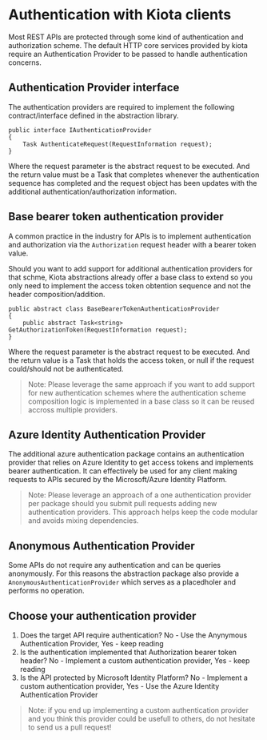 # Authentication with Kiota clients

Most REST APIs are protected through some kind of authentication and authorization scheme. The default HTTP core services provided by kiota require an Authentication Provider to be passed to handle authentication concerns.

## Authentication Provider interface

The authentication providers are required to implement the following contract/interface defined in the abstraction library.

```CSharp
public interface IAuthenticationProvider
{
    Task AuthenticateRequest(RequestInformation request);
}
```

Where the request parameter is the abstract request to be executed. And the return value must be a Task that completes whenever the authentication sequence has completed and the request object has been updates with the additional authentication/authorization information.

## Base bearer token authentication provider

A common practice in the industry for APIs is to implement authentication and authorization via the `Authorization` request header with a bearer token value.

Should you want to add support for additional authentication providers for that schme, Kiota abstractions already offer a base class to extend so you only need to implement the access token obtention sequence and not the header composition/addition.

```CSharp
public abstract class BaseBearerTokenAuthenticationProvider 
{
    public abstract Task<string> GetAuthorizationToken(RequestInformation request);
}
```

Where the request parameter is the abstract request to be executed. And the return value is a Task that holds the access token, or null if the request could/should not be authenticated.

> Note: Please leverage the same approach if you want to add support for new authentication schemes where the authentication scheme composition logic is implemented in a base class so it can be reused accross multiple providers.

## Azure Identity Authentication Provider

The additional azure authentication package contains an authentication provider that relies on Azure Identity to get access tokens and implements bearer authentication. It can effectively be used for any client making requests to APIs secured by the Microsoft/Azure Identity Platform.

> Note: Please leverage an approach of a one authentication provider per package should you submit pull requests adding new authentication providers. This approach helps keep the code modular and avoids mixing dependencies.

## Anonymous Authentication Provider

Some APIs do not require any authentication and can be queries anonymously. For this reasons the abstraction package also provide a `AnonymousAuthenticationProvider` which serves as a placedholer and performs no operation.

## Choose your authentication provider

1. Does the target API require authentication? No - Use the Anynymous Authentication Provider, Yes - keep reading
1. Is the authentication implemented that Authorization bearer token header? No - Implement a custom authentication provider, Yes - keep reading
1. Is the API protected by Microsoft Identity Platform? No - Implement a custom authentication provider, Yes - Use the Azure Identity Authentication Provider

> Note: if you end up implementing a custom authentication provider and you think this provider could be usefull to others, do not hesitate to send us a pull request!